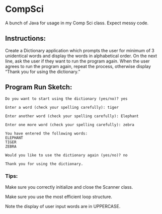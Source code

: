 # CompSci
A bunch of Java for usage in my Comp Sci class. Expect messy code.

## Instructions: 

Create a Dictionary application which prompts the user for minimum of 3 unidentical words and display the words in alphabetical order. On the next line, ask the user if they want to run the program again. When the user agrees to run the program again, repeat the process, otherwise display “Thank you for using the dictionary.”

## Program Run Sketch:

```
Do you want to start using the dictionary (yes/no)? yes

Enter a word (check your spelling carefully): tiger

Enter another word (check your spelling carefully): Elephant

Enter one more word (check your spelling carefully): zebra

You have entered the following words:
ELEPHANT
TIGER
ZEBRA

Would you like to use the dictionary again (yes/no)? no

Thank you for using the dictionary.
```

### Tips:

Make sure you correctly initialize and close the Scanner class.

Make sure you use the most efficient loop structure.

Note the display of user input words are in UPPERCASE. 
